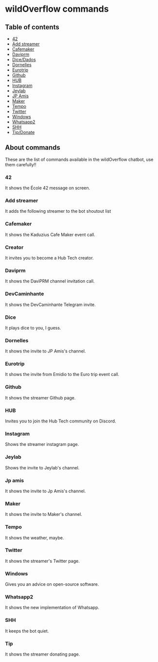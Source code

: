 # wildOverflow commands

## Table of contents

- [42](#42)
- [Add streamer](#add-streamer)
- [Cafemaker](#cafemaker)
- [Daviprm](#daviprm)
- [Dice/Dados](#dice)
- [Dornelles](#dornelles)
- [Eurotrip](#eurotrip)
- [Github](#github)
- [HUB](#hub)
- [Instagram](#instagram)
- [Jeylab](#jeylab)
- [JP Amis](#jp-amis)
- [Maker](#maker)
- [Tempo](#tempo)
- [Twitter](#twitter)
- [Windows](#windows)
- [Whatsapp2](#whatsapp2)
- [SHH](#shh)
- [Tip/Donate](#tip)

## About commands

These are the list of commands available in the wildOverflow chatbot, use them carefully!!

### 42

It shows the École 42 message on screen.

### Add streamer

It adds the following streamer to the bot shoutout list

### Cafemaker

It shows the Kaduzius Cafe Maker event call.

### Creator

It invites you to become a Hub Tech creator.

### Daviprm

It shows the DaviPRM channel invitation call.

### DevCaminhante

It shows the DevCaminhante Telegram invite.

### Dice

It plays dice to you, I guess.

### Dornelles

It shows the invite to JP Amis's channel.

### Eurotrip

It shows the invite from Emidio to the Euro trip event call.

### Github

It shows the streamer Github page.

### HUB

Invites you to join the Hub Tech community on Discord.

### Instagram

Shows the streamer instagram page.

### Jeylab

Shows the invite to Jeylab's channel.

### Jp amis

It shows the invite to Jp Amis's channel.

### Maker

It shows the invite to Maker's channel.

### Tempo

It shows the weather, maybe.

### Twitter

It shows the streamer's Twitter page.

### Windows

Gives you an advice on open-source software.

### Whatsapp2

It shows the new implementation of Whatsapp.

### SHH

It keeps the bot quiet.

### Tip

It shows the streamer donating page.
